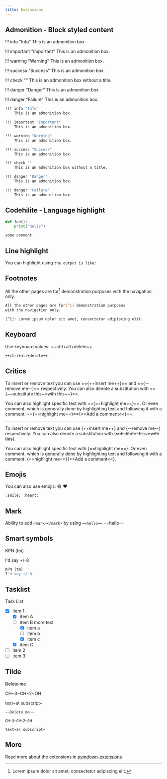 ```yaml
---
title: Extensions
---
```

## Admonition - Block styled content

!!! info "Info"
    This is an admonition box.

!!! important "Important"
    This is an admonition box.

!!! warning "Warning"
    This is an admonition box.

!!! success "Success"
    This is an admonition box.

!!! check ""
    This is an admonition box without a title.

!!! danger "Danger"
    This is an admonition box.

!!! danger "Failure"
    This is an admonition box.

```bash
!!! info "Info"
    This is an admonition box.

!!! important "Important"
    This is an admonition box.

!!! warning "Warning"
    This is an admonition box.

!!! success "Success"
    This is an admonition box.

!!! check ""
    This is an admonition box without a title.

!!! danger "Danger"
    This is an admonition box.

!!! danger "Failure"
    This is an admonition box.
```

## Codehilite - Language highlight

```python
def fun():
    print("holis")
```

```bash
some comment
```

## Line highlight

You can highlight using `the output is like:`

## Footnotes

All the other pages are for[^1] demonstration purposes
with the navigation only.

[^1]: Lorem ipsum dolor sit amet, consectetur adipiscing elit.

```bash
All the other pages are for[^1] demonstration purposes
with the navigation only.

[^1]: Lorem ipsum dolor sit amet, consectetur adipiscing elit.
```

## Keyboard

Use keyboard values: ++ctrl+alt+delete++

```bash
++ctrl+alt+delete++
```

## Critics

To insert or remove text you can use ==\{\+\+insert me++\}== and ==\{\--remove me-\-\}== respectively. You can also denote a substitution with ==\{\~~substitute this~\>with this~~\}==.

You can also highlight specific text with ==\{\==highlight me=\=\}==. Or even comment, which is generally done by highlighting text and following it with a comment: ==\{\==highlight me==\}==\{\>\>Add a comment<<\}==.

----

To insert or remove text you can use {++insert me++} and {--remove me--} respectively. You can also denote a substitution with {~~substitute this~>with this~~}.

You can also highlight specific text with {==highlight me==}. Or even comment, which is generally done by highlighting text and following it with a comment: {==highlight me==}{>>Add a comment<<}.

## Emojis

You can also use emojis: :smile: :heart:

```bash
:smile: :heart:
```

## Mark

Ability to add `<mark></mark>` by using `==hello==` ==hello==

## Smart symbols

KPN (tm)

I'd say +/-8

```bash
KPN (tm)
I'd say +/-8
```

## Tasklist

Task List

- [x] item 1
  - [x] item A
  - [ ] item B
        more text
    - [x] item a
    - [ ] item b
    - [x] item c
  - [x] item C
- [ ] item 2
- [ ] item 3

## Tilde

~~Delete me~~

CH~3~CH~2~OH

text~a\ subscript~

```
~~Delete me~~

CH~3~CH~2~OH

text~a\ subscript~
```

## More

Read more about the extensions in [pymdown-extensions][pymdown-extensions]

[pymdown-extensions]: https://facelessuser.github.io/pymdown-extensions/extensions/